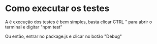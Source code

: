 # Como executar os testes

A é execução dos testes é bem simples, basta clicar CTRL " para abrir o terminal e digitar "npm test"

Ou então, entrar no package.js e clicar no botão "Debug"
